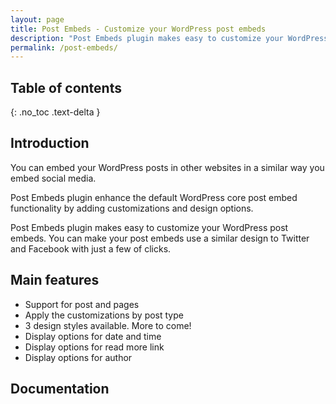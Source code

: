 ```yaml
---
layout: page
title: Post Embeds - Customize your WordPress post embeds
description: "Post Embeds plugin makes easy to customize your WordPress post embeds."
permalink: /post-embeds/
---
```


## Table of contents
{: .no_toc .text-delta }

## Introduction

You can embed your WordPress posts in other websites in a similar way you embed social media.

Post Embeds plugin enhance the default WordPress core post embed functionality by adding customizations and design options.

Post Embeds plugin makes easy to customize your WordPress post embeds. You can make your post embeds use a similar design to Twitter and Facebook with just a few of clicks.

## Main features

- Support for post and pages
- Apply the customizations by post type
- 3 design styles available. More to come!
- Display options for date and time
- Display options for read more link
- Display options for author

## Documentation
